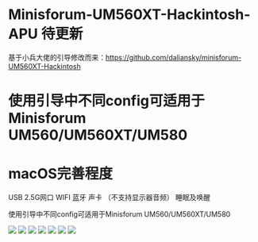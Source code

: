 # Minisforum-UM560XT-Hackintosh-APU 待更新
基于小兵大佬的引导修改而来：https://github.com/daliansky/minisforum-UM560XT-Hackintosh

# 使用引导中不同config可适用于Minisforum UM560/UM560XT/UM580


# macOS完善程度
USB
2.5G网口
WIFI
蓝牙
声卡 （不支持显示器音频）
睡眠及唤醒

使用引导中不同config可适用于Minisforum UM560/UM560XT/UM580

![](https://github.com/Xmingbai/Minisforum-UM560XT-APU-Hackintosh/blob/main/13.png)
![](https://github.com/Xmingbai/Minisforum-UM560XT-APU-Hackintosh/blob/main/14.png)
![](https://github.com/Xmingbai/Minisforum-UM560XT-APU-Hackintosh/blob/main/R23.png)
![](https://github.com/Xmingbai/Minisforum-UM560XT-APU-Hackintosh/blob/main/Vega7-OpenCL-Metal.png)
![](https://github.com/Xmingbai/Minisforum-UM560XT-APU-Hackintosh/blob/main/HDMI-4K120.png)
![](https://github.com/Xmingbai/Minisforum-UM560XT-APU-Hackintosh/blob/main/Type-C-4K95.png)
![](https://github.com/Xmingbai/Minisforum-UM560XT-APU-Hackintosh/blob/main/AX200.png)



